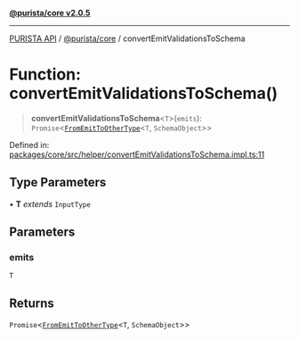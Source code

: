 [**@purista/core v2.0.5**](../README.md)

***

[PURISTA API](../../../packages.md) / [@purista/core](../README.md) / convertEmitValidationsToSchema

# Function: convertEmitValidationsToSchema()

> **convertEmitValidationsToSchema**\<`T`\>(`emits`): `Promise`\<[`FromEmitToOtherType`](../type-aliases/FromEmitToOtherType.md)\<`T`, `SchemaObject`\>\>

Defined in: [packages/core/src/helper/convertEmitValidationsToSchema.impl.ts:11](https://github.com/puristajs/purista/blob/master/packages/core/src/helper/convertEmitValidationsToSchema.impl.ts#L11)

## Type Parameters

• **T** *extends* `InputType`

## Parameters

### emits

`T`

## Returns

`Promise`\<[`FromEmitToOtherType`](../type-aliases/FromEmitToOtherType.md)\<`T`, `SchemaObject`\>\>
